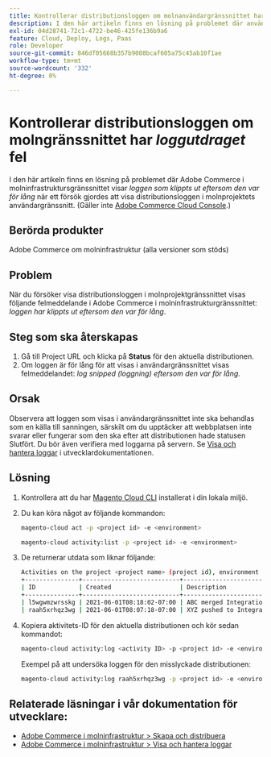 ```yaml
---
title: Kontrollerar distributionsloggen om molnanvändargränssnittet har fel av typen"loggutdragen"
description: I den här artikeln finns en lösning på problemet där användargränssnittet i Adobe Commerce för molninfrastruktur visar *-loggen som klippts ut eftersom den var för lång* när du försökte visa distributionsloggen i molnprojektgränssnittet.
exl-id: 04d28741-72c1-4722-be46-425fe136b9a6
feature: Cloud, Deploy, Logs, Paas
role: Developer
source-git-commit: 846df05668b357b9088bcaf605a75c45ab10f1ae
workflow-type: tm+mt
source-wordcount: '332'
ht-degree: 0%

---
```


# Kontrollerar distributionsloggen om molngränssnittet har *loggutdraget* fel

I den här artikeln finns en lösning på problemet där Adobe Commerce i molninfrastruktursgränssnittet visar *loggen som klippts ut eftersom den var för lång* när ett försök gjordes att visa distributionsloggen i molnprojektets användargränssnitt. (Gäller inte [Adobe Commerce Cloud Console](https://console.adobecommerce.com/).)

## Berörda produkter

Adobe Commerce om molninfrastruktur (alla versioner som stöds)

## Problem

När du försöker visa distributionsloggen i molnprojektgränssnittet visas följande felmeddelande i Adobe Commerce i molninfrastrukturgränssnittet: *loggen har klippts ut eftersom den var för lång*.

## Steg som ska återskapas

1. Gå till Project URL och klicka på **Status** för den aktuella distributionen.
1. Om loggen är för lång för att visas i användargränssnittet visas felmeddelandet: *log snipped (loggning) eftersom den var för lång*.

## Orsak

Observera att loggen som visas i användargränssnittet inte ska behandlas som en källa till sanningen, särskilt om du upptäcker att webbplatsen inte svarar eller fungerar som den ska efter att distributionen hade statusen Slutfört. Du bör även verifiera med loggarna på servern. Se [Visa och hantera loggar](https://experienceleague.adobe.com/docs/commerce-cloud-service/user-guide/develop/test/log-locations.html) i utvecklardokumentationen.

## Lösning

1. Kontrollera att du har [Magento Cloud CLI](https://experienceleague.adobe.com/docs/commerce-cloud-service/user-guide/dev-tools/cloud-cli.html) installerat i din lokala miljö.
1. Du kan köra något av följande kommandon:

   ```bash
   magento-cloud act -p <project id> -e <environment>
   ```

   ```bash
   magento-cloud activity:list -p <project id> -e <environment>
   ```

1. De returnerar utdata som liknar följande:

   ```bash
   Activities on the project <project name> (project id), environment <environment>:
   +---------------+---------------------------+-------------------------------------+----------+----------+---------+
   | ID            | Created                   | Description                         | Progress | State    | Result  |
   +---------------+---------------------------+-------------------------------------+----------+----------+---------+
   | l5wgwmzwrsskg | 2021-06-01T08:18:02-07:00 | ABC merged Integration into Staging | 100%     | complete | success |
   | raah5xrhqz3wg | 2021-06-01T08:07:18-07:00 | XYZ pushed to Integration           | 100%     | complete | failure |
   ```

1. Kopiera aktivitets-ID för den aktuella distributionen och kör sedan kommandot:

   ```bash
   magento-cloud activity:log <activity ID> -p <project id> -e <environment>
   ```

   Exempel på att undersöka loggen för den misslyckade distributionen:

   ```bash
   magento-cloud activity:log raah5xrhqz3wg -p <project id> -e <environment>
   ```

## Relaterade läsningar i vår dokumentation för utvecklare:

* [Adobe Commerce i molninfrastruktur > Skapa och distribuera](https://experienceleague.adobe.com/docs/commerce-cloud-service/user-guide/configure/env/configure-env-yaml.html)
* [Adobe Commerce i molninfrastruktur > Visa och hantera loggar](https://experienceleague.adobe.com/docs/commerce-cloud-service/user-guide/develop/test/log-locations.html)
